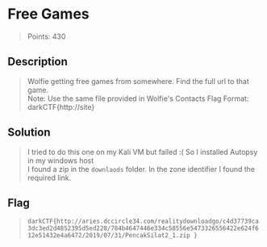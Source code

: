 # Free Games
> Points: 430

## Description
>Wolfie getting free games from somewhere. Find the full url to that game.<br>
Note: Use the same file provided in Wolfie's Contacts Flag Format: darkCTF{http://site}

## Solution
> I tried to do this one on my Kali VM but failed :( So I installed Autopsy in my windows host<br>
I found a zip in the `downlaods` folder. In the zone identifier I found the required link.
![]()

## Flag
> `darkCTF{http://aries.dccircle34.com/realitydownloadgo/c4d37739ca3dc3ed2d4852395d5ed228/784b4647446e334c58556e5473326556422e624f612e51432e4a6472/2019/07/31/PencakSilat2_1.zip
}`
